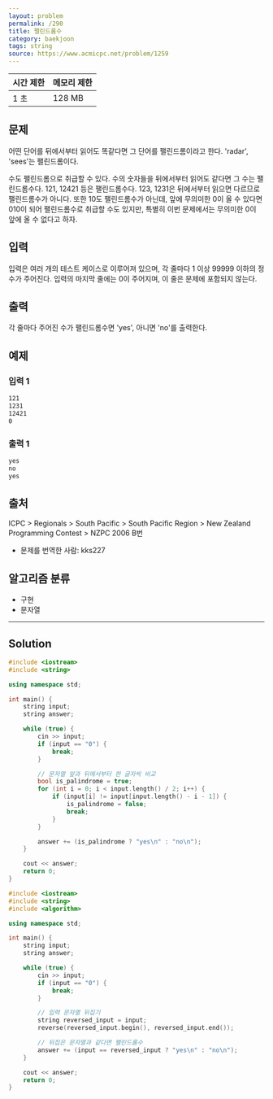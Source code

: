 ```yaml
---
layout: problem
permalink: /290
title: 팰린드롬수
category: baekjoon
tags: string
source: https://www.acmicpc.net/problem/1259
---
```


| 시간 제한 | 메모리 제한 |
| --- | --- |
| 1 초 | 128 MB |

## 문제

어떤 단어를 뒤에서부터 읽어도 똑같다면 그 단어를 팰린드롬이라고 한다. 'radar', 'sees'는 팰린드롬이다.

수도 팰린드롬으로 취급할 수 있다. 수의 숫자들을 뒤에서부터 읽어도 같다면 그 수는 팰린드롬수다. 121, 12421 등은 팰린드롬수다. 123, 1231은 뒤에서부터 읽으면 다르므로 팰린드롬수가 아니다. 또한 10도 팰린드롬수가 아닌데, 앞에 무의미한 0이 올 수 있다면 010이 되어 팰린드롬수로 취급할 수도 있지만, 특별히 이번 문제에서는 무의미한 0이 앞에 올 수 없다고 하자.

## 입력

입력은 여러 개의 테스트 케이스로 이루어져 있으며, 각 줄마다 1 이상 99999 이하의 정수가 주어진다. 입력의 마지막 줄에는 0이 주어지며, 이 줄은 문제에 포함되지 않는다.

## 출력

각 줄마다 주어진 수가 팰린드롬수면 'yes', 아니면 'no'를 출력한다.

## 예제

### 입력 1

```txt
121
1231
12421
0
```

### 출력 1

```txt
yes
no
yes
```

## 출처

ICPC > Regionals > South Pacific > South Pacific Region > New Zealand Programming Contest > NZPC 2006 B번

- 문제를 번역한 사람: kks227

## 알고리즘 분류

- 구현
- 문자열

---

## Solution

```cpp
#include <iostream>
#include <string>

using namespace std;

int main() {
    string input;
    string answer;

    while (true) {
        cin >> input;
        if (input == "0") {
            break;
        }

        // 문자열 앞과 뒤에서부터 한 글자씩 비교
        bool is_palindrome = true;
        for (int i = 0; i < input.length() / 2; i++) {
            if (input[i] != input[input.length() - i - 1]) {
                is_palindrome = false;
                break;
            }
        }

        answer += (is_palindrome ? "yes\n" : "no\n");
    }

    cout << answer;
    return 0;
}
```

```cpp
#include <iostream>
#include <string>
#include <algorithm>

using namespace std;

int main() {
    string input;
    string answer;

    while (true) {
        cin >> input;
        if (input == "0") {
            break;
        }

        // 입력 문자열 뒤집기
        string reversed_input = input;
        reverse(reversed_input.begin(), reversed_input.end());

        // 뒤집은 문자열과 같다면 팰린드롬수
        answer += (input == reversed_input ? "yes\n" : "no\n");
    }

    cout << answer;
    return 0;
}
```
